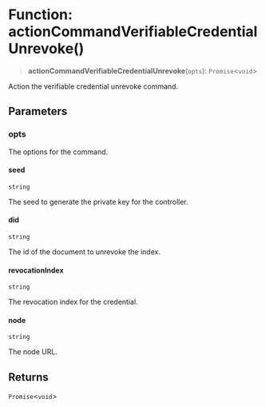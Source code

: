 # Function: actionCommandVerifiableCredentialUnrevoke()

> **actionCommandVerifiableCredentialUnrevoke**(`opts`): `Promise`\<`void`\>

Action the verifiable credential unrevoke command.

## Parameters

### opts

The options for the command.

#### seed

`string`

The seed to generate the private key for the controller.

#### did

`string`

The id of the document to unrevoke the index.

#### revocationIndex

`string`

The revocation index for the credential.

#### node

`string`

The node URL.

## Returns

`Promise`\<`void`\>
